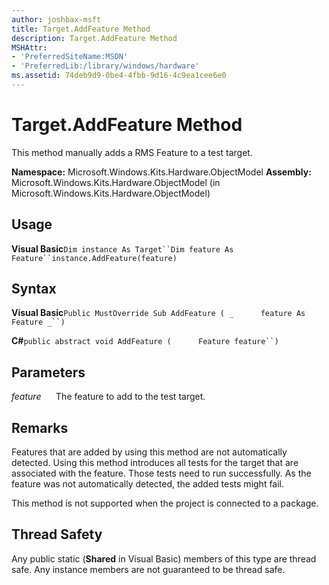 ```yaml
---
author: joshbax-msft
title: Target.AddFeature Method
description: Target.AddFeature Method
MSHAttr:
- 'PreferredSiteName:MSDN'
- 'PreferredLib:/library/windows/hardware'
ms.assetid: 74deb9d9-0be4-4fbb-9d16-4c9ea1cee6e0
---
```


# Target.AddFeature Method


This method manually adds a RMS Feature to a test target.

**Namespace:** Microsoft.Windows.Kits.Hardware.ObjectModel **Assembly:** Microsoft.Windows.Kits.Hardware.ObjectModel (in Microsoft.Windows.Kits.Hardware.ObjectModel)

## Usage


**Visual Basic**`Dim instance As Target``Dim feature As Feature``instance.AddFeature(feature)`

## Syntax


**Visual Basic**`Public MustOverride Sub AddFeature ( _`           `feature As Feature _``) `

**C#**`public abstract void AddFeature (`           `Feature feature``)`

## Parameters


*feature*      The feature to add to the test target.

## Remarks


Features that are added by using this method are not automatically detected. Using this method introduces all tests for the target that are associated with the feature. Those tests need to run successfully. As the feature was not automatically detected, the added tests might fail.

This method is not supported when the project is connected to a package.

## Thread Safety


Any public static (**Shared** in Visual Basic) members of this type are thread safe. Any instance members are not guaranteed to be thread safe.

 

 






